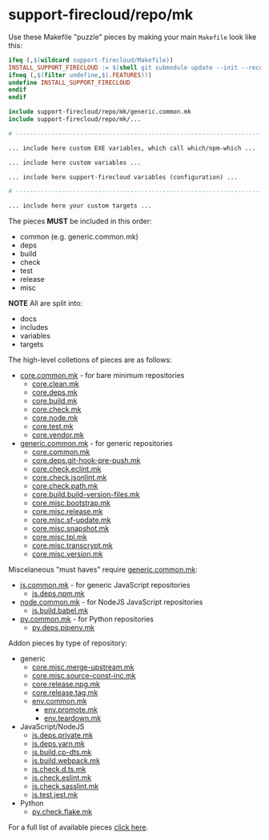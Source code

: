 # support-firecloud/repo/mk

Use these Makefile "puzzle" pieces by making your main `Makefile` look like this:

```Makefile
ifeq (,$(wildcard support-firecloud/Makefile))
INSTALL_SUPPORT_FIRECLOUD := $(shell git submodule update --init --recursive support-firecloud)
ifneq (,$(filter undefine,$(.FEATURES)))
undefine INSTALL_SUPPORT_FIRECLOUD
endif
endif

include support-firecloud/repo/mk/generic.common.mk
include support-firecloud/repo/mk/...

# ------------------------------------------------------------------------------

... include here custom EXE variables, which call which/npm-which ...

... include here custom variables ...

... include here support-firecloud variables (configuration) ...

# ------------------------------------------------------------------------------

... include here your custom targets ...

```

The pieces **MUST** be included in this order:

* common (e.g. generic.common.mk)
* deps
* build
* check
* test
* release
* misc

**NOTE** All are split into:

* docs
* includes
* variables
* targets

The high-level colletions of pieces are as follows:

* [core.common.mk](core.common.mk) - for bare minimum repositories
  * [core.clean.mk](core.clean.mk)
  * [core.deps.mk](core.deps.mk)
  * [core.build.mk](core.build.mk)
  * [core.check.mk](core.check.mk)
  * [core.node.mk](core.node.mk)
  * [core.test.mk](core.test.mk)
  * [core.vendor.mk](core.vendor.mk)
* [generic.common.mk](generic.common.mk) - for generic repositories
  * [core.common.mk](core.common.mk)
  * [core.deps.git-hook-pre-push.mk](core.deps.git-hook-pre-push.mk)
  * [core.check.eclint.mk](core.check.eclint.mk)
  * [core.check.jsonlint.mk](core.check.jsonlint.mk)
  * [core.check.path.mk](core.check.path.mk)
  * [core.build.build-version-files.mk](core.build.build-version-files.mk)
  * [core.misc.bootstrap.mk](core.misc.bootstrap.mk)
  * [core.misc.release.mk](core.misc.release.mk)
  * [core.misc.sf-update.mk](core.misc.sf-update.mk)
  * [core.misc.snapshot.mk](core.misc.snapshot.mk)
  * [core.misc.tpl.mk](core.misc.tpl.mk)
  * [core.misc.transcrypt.mk](core.misc.transcrypt.mk)
  * [core.misc.version.mk](core.misc.version.mk)

Miscelaneous "must haves" require [generic.common.mk](generic.common.mk):
* [js.common.mk](js.common.mk) - for generic JavaScript repositories
  * [js.deps.npm.mk](js.deps.npm.mk)
* [node.common.mk](node.common.mk) - for NodeJS JavaScript repositories
  * [js.build.babel.mk](js.build.babel.mk)
* [py.common.mk](py.common.mk) - for Python repositories
  * [py.deps.pipenv.mk](py.deps.pipenv.mk)

Addon pieces by type of repository:
* generic
  * [core.misc.merge-upstream.mk](core.misc.merge-upstream.mk)
  * [core.misc.source-const-inc.mk](core.misc.source-const-inc.mk)
  * [core.release.npg.mk](core.release.npg.mk)
  * [core.release.tag.mk](core.release.tag.mk)
  * [env.common.mk](env.common.mk)
    * [env.promote.mk](env.promote.mk)
    * [env.teardown.mk](env.teardown.mk)
* JavaScript/NodeJS
  * [js.deps.private.mk](js.deps.private.mk)
  * [js.deps.yarn.mk](js.deps.yarn.mk)
  * [js.build.cp-dts.mk](js.build.cp-dts.mk)
  * [js.build.webpack.mk](js.build.webpack.mk)
  * [js.check.d.ts.mk](js.check.d.ts.mk)
  * [js.check.eslint.mk](js.check.eslint.mk)
  * [js.check.sasslint.mk](js.check.sasslint.mk)
  * [js.test.jest.mk](js.test.jest.mk)
* Python
  * [py.check.flake.mk](py.check.flake.mk)

For a full list of available pieces [click here](./).
